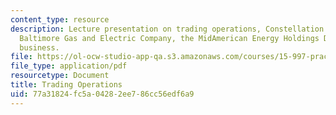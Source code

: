 ```yaml
---
content_type: resource
description: Lecture presentation on trading operations, Constellation Energy, the
  Baltimore Gas and Electric Company, the MidAmerican Energy Holdings Deal, and trading
  business.
file: https://ol-ocw-studio-app-qa.s3.amazonaws.com/courses/15-997-practice-of-finance-advanced-corporate-risk-management-spring-2009/77a31824fc5a04282ee786cc56edf6a9_MIT15_997s09_lec03_3.pdf
file_type: application/pdf
resourcetype: Document
title: Trading Operations
uid: 77a31824-fc5a-0428-2ee7-86cc56edf6a9
---
```

